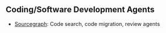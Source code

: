## Coding/Software Development Agents

- [Sourcegraph](https://sourcegraph.com): Code search, code migration, review agents